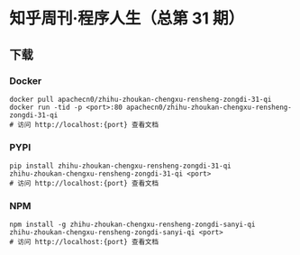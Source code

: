 # 知乎周刊·程序人生（总第 31 期）

## 下载

### Docker

```
docker pull apachecn0/zhihu-zhoukan-chengxu-rensheng-zongdi-31-qi
docker run -tid -p <port>:80 apachecn0/zhihu-zhoukan-chengxu-rensheng-zongdi-31-qi
# 访问 http://localhost:{port} 查看文档
```

### PYPI

```
pip install zhihu-zhoukan-chengxu-rensheng-zongdi-31-qi
zhihu-zhoukan-chengxu-rensheng-zongdi-31-qi <port>
# 访问 http://localhost:{port} 查看文档
```

### NPM

```
npm install -g zhihu-zhoukan-chengxu-rensheng-zongdi-sanyi-qi
zhihu-zhoukan-chengxu-rensheng-zongdi-sanyi-qi <port>
# 访问 http://localhost:{port} 查看文档
```